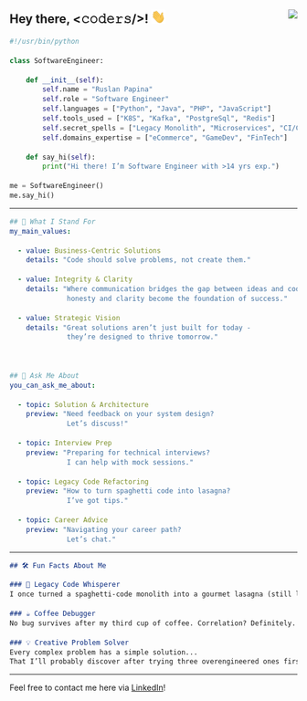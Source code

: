 <h2> Hey there, <𝚌𝚘𝚍𝚎𝚛𝚜/>!
    <img src="https://raw.githubusercontent.com/ABSphreak/ABSphreak/master/gifs/Hi.gif" width="25px"> 
    <img align="right" src="https://visitor-badge.laobi.icu/badge?page_id=riubi.riubi">
</h2>

```python
#!/usr/bin/python

class SoftwareEngineer:

    def __init__(self):
        self.name = "Ruslan Papina"
        self.role = "Software Engineer"
        self.languages = ["Python", "Java", "PHP", "JavaScript"]
        self.tools_used = ["K8S", "Kafka", "PostgreSql", "Redis"]
        self.secret_spells = ["Legacy Monolith", "Microservices", "CI/CD"]
        self.domains_expertise = ["eCommerce", "GameDev", "FinTech"]

    def say_hi(self):
        print("Hi there! I’m Software Engineer with >14 yrs exp.")

me = SoftwareEngineer()
me.say_hi()
```

---

```yaml
## 🌟 What I Stand For
my_main_values:

  - value: Business-Centric Solutions
    details: "Code should solve problems, not create them."

  - value: Integrity & Clarity 
    details: "Where communication bridges the gap between ideas and code,
              honesty and clarity become the foundation of success."

  - value: Strategic Vision
    details: "Great solutions aren’t just built for today - 
              they’re designed to thrive tomorrow."



## 💬 Ask Me About
you_can_ask_me_about:

  - topic: Solution & Architecture
    preview: "Need feedback on your system design?
              Let’s discuss!"
      
  - topic: Interview Prep
    preview: "Preparing for technical interviews?
              I can help with mock sessions."

  - topic: Legacy Code Refactoring
    preview: "How to turn spaghetti code into lasagna?
              I’ve got tips."

  - topic: Career Advice
    preview: "Navigating your career path?
              Let’s chat."
```

---

```markdown
## 🛠️ Fun Facts About Me

### 🔄 Legacy Code Whisperer
I once turned a spaghetti-code monolith into a gourmet lasagna (still layered, but tasty).

### ☕ Coffee Debugger
No bug survives after my third cup of coffee. Correlation? Definitely.

### 💡 Creative Problem Solver
Every complex problem has a simple solution... 
That I’ll probably discover after trying three overengineered ones first.
```

---

Feel free to contact me here via [LinkedIn](https://www.linkedin.com/in/ruslan-papina/)!

